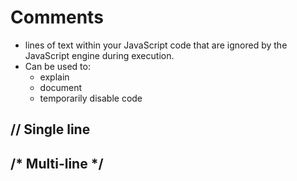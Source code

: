 # Comments
- lines of text within your JavaScript code that are ignored by the JavaScript engine during execution.
- Can be used to:
  - explain
  - document
  - temporarily disable code

## // Single line
## /* Multi-line */